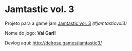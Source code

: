 # Jamtastic vol. 3
Projeto para a game jam [Jamtastic vol. 3](http://jams.gamejolt.io/jamtasticvol3) _(#jamtasticvol3)_

Nome do jogo: **Vai Gari!**


Devlog aqui: http://delrose.games/jamtastic3/
